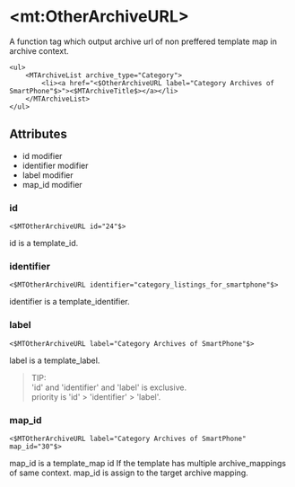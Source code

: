 # &lt;mt:OtherArchiveURL&gt;

A function tag which output archive url of non preffered template map in archive context.

    <ul>
        <MTArchiveList archive_type="Category">
            <li><a href="<$OtherArchiveURL label="Category Archives of SmartPhone"$>"><$MTArchiveTitle$></a></li>
        </MTArchiveList>
    </ul>

## Attributes

- id modifier
- identifier modifier
- label modifier
- map_id modifier

### id

    <$MTOtherArchiveURL id="24"$>

id is a template_id.

### identifier

    <$MTOtherArchiveURL identifier="category_listings_for_smartphone"$>

identifier is a template_identifier.

### label

    <$MTOtherArchiveURL label="Category Archives of SmartPhone"$>

label is a template_label.

> TIP:  
> 'id' and 'identifier' and 'label' is exclusive.  
> priority is 'id' &gt; 'identifier' &gt; 'label'.


### map_id

    <$MTOtherArchiveURL label="Category Archives of SmartPhone" map_id="30"$>

map_id is a template_map id
If the template has multiple archive_mappings of same context.
map_id is assign to the target archive mapping.